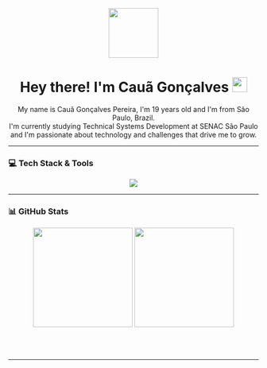 <div id="header" align="center">
  <img src="https://media.giphy.com/media/M9gbBd9nbDrOTu1Mqx/giphy.gif" width="100"/>
  <h1>
    Hey there! I'm Cauã Gonçalves
    <img src="https://media.giphy.com/media/hvRJCLFzcasrR4ia7z/giphy.gif" width="30px"/>
  </h1>
 <p align="center">
  My name is Cauã Gonçalves Pereira, I'm 19 years old and I'm from São Paulo, Brazil. 
  <br/>
  I'm currently studying Technical Systems Development at SENAC São Paulo and I'm passionate about technology and challenges that drive me to grow.
</p>
</div>

---

### 💻 Tech Stack & Tools
<p align="center">
  <a href="https://skillicons.dev">
    <img src="https://skillicons.dev/icons?i=html,css,js,python,cs,java,spring,mysql,postgres,docker,git,linux,idea,postman&perline=7" />
  </a>
</p>

---

### 📊 GitHub Stats

<p align="center">
  <img src="https://github-readme-stats.vercel.app/api?username=cauagoncalves-p&show_icons=true&theme=tokyonight&include_all_commits=true&locale=en" height="200"/>
  <img src="https://github-readme-stats.vercel.app/api/top-langs/?username=cauagoncalves-p&theme=tokyonight&layout=compact&custom_title=Top%20Languages" height="200"/>
  <br/>
  <br/>

</p>

<br>
<hr>


